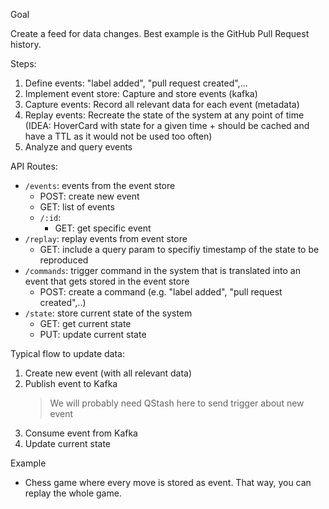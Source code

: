 Goal

Create a feed for data changes. Best example is the GitHub Pull Request history.

Steps:

1. Define events: "label added", "pull request created",...
2. Implement event store: Capture and store events (kafka)
3. Capture events: Record all relevant data for each event (metadata)
4. Replay events: Recreate the state of the system at any point of time (IDEA: HoverCard with state for a given time + should be cached and have a TTL as it would not be used too often)
5. Analyze and query events

API Routes:

- `/events`: events from the event store
  - POST: create new event
  - GET: list of events
  - `/:id`:
    - GET: get specific event
- `/replay`: replay events from event store
  - GET: include a query param to specifiy timestamp of the state to be reproduced
- `/commands`: trigger command in the system that is translated into an event that gets stored in the event store
  - POST: create a command (e.g. "label added", "pull request created",..)
- `/state`: store current state of the system
  - GET: get current state
  - PUT: update current state

Typical flow to update data:

1. Create new event (with all relevant data)
2. Publish event to Kafka
   > We will probably need QStash here to send trigger about new event
3. Consume event from Kafka
4. Update current state

Example

- Chess game where every move is stored as event. That way, you can replay the whole game.

